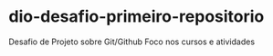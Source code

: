 # dio-desafio-primeiro-repositorio
Desafio de Projeto sobre Git/Github
Foco nos cursos e atividades
